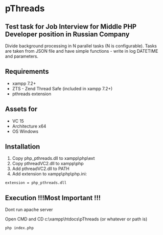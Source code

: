 # pThreads
## Test task for Job Interview for Middle PHP Developer position in Russian Company

Divide background processing in N parallel tasks (N is configurable). Tasks are taken from JSON file and have simple functions - write in log DATETIME and parameters.

 ## Requirements
- xampp 7.2+
- ZTS - Zend Thread Safe (included in xampp 7.2+)
- pthreads extension
## Assets for 
- VC 15
- Architecture x64
- OS Windows
## Installation
1. Copy php_pthreads.dll to xampp\php\ext
2. Copy pthreadVC2.dll to xampp\php
3. Add pthreadVC2.dll to PATH
4. Add extension to xampp\php\php.ini:
<pre><code>extension = php_pthreads.dll
</code></pre>

## Execution !!!Most Important !!!
Dont run apache server

Open CMD and CD c:\xampp\htdocs\pThreads (or whatever or path is)

<pre><code>php index.php
</code></pre>
